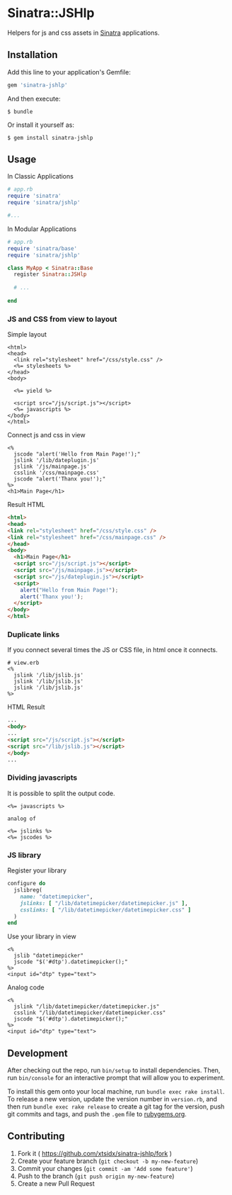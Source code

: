 # Sinatra::JSHlp

Helpers for js and css assets in [Sinatra](https://github.com/sinatra/sinatra) applications.

## Installation

Add this line to your application's Gemfile:

```ruby
gem 'sinatra-jshlp'

```

And then execute:

    $ bundle

Or install it yourself as:

    $ gem install sinatra-jshlp

## Usage

In Classic Applications

```ruby
# app.rb
require 'sinatra'
require 'sinatra/jshlp'

#...
```

In Modular Applications

```ruby
# app.rb
require 'sinatra/base'
require 'sinatra/jshlp'

class MyApp < Sinatra::Base
  register Sinatra::JSHlp
  
  # ...
  
end
```

### JS and CSS from view to layout

Simple layout
```erb
<html>
<head>
  <link rel="stylesheet" href="/css/style.css" />
  <%= stylesheets %>
</head>
<body>

  <%= yield %>
  
  <script src="/js/script.js"></script>
  <%= javascripts %>
</body>
</html>
```

Connect js and css in view
```erb
<%
  jscode "alert('Hello from Main Page!');"
  jslink '/lib/dateplugin.js'
  jslink '/js/mainpage.js'
  csslink '/css/mainpage.css'
  jscode "alert('Thanx you!');"
%>
<h1>Main Page</h1>
```

Result HTML
```html
<html>
<head>
<link rel="stylesheet" href="/css/style.css" />
<link rel="stylesheet" href="/css/mainpage.css" />
</head>
<body>
  <h1>Main Page</h1>
  <script src="/js/script.js"></script>
  <script src="/js/mainpage.js"></script>
  <script src="/js/dateplugin.js"></script>
  <script>
    alert("Hello from Main Page!");
    alert('Thanx you!');
  </script>
</body>
</html>
```

### Duplicate links

If you connect several times the JS or CSS file, in html once it connects.
```erb
# view.erb
<%
  jslink '/lib/jslib.js'
  jslink '/lib/jslib.js'
  jslink '/lib/jslib.js'
%>
```
HTML Result
```html
...
<body>
...
<script src="/js/script.js"></script>
<script src="/lib/jslib.js"></script>
</body>
...
```

### Dividing javascripts
It is possible to split the output code.
```erb
<%= javascripts %>

analog of

<%= jslinks %>
<%= jscodes %>

```

### JS library

Register your library
```ruby
configure do
  jslibreg( 
    name: "datetimepicker",
    jslinks: [ "/lib/datetimepicker/datetimepicker.js" ],
    csslinks: [ "/lib/datetimepicker/datetimepicker.css" ]
  )
end
```

Use your library in view
```erb
<%
  jslib "datetimepicker"
  jscode "$('#dtp').datetimepicker();"
%>
<input id="dtp" type="text">
```

Analog code
```erb
<%
  jslink "/lib/datetimepicker/datetimepicker.js"
  csslink "/lib/datetimepicker/datetimepicker.css"
  jscode "$('#dtp').datetimepicker();"
%>
<input id="dtp" type="text">
```

## Development

After checking out the repo, run `bin/setup` to install dependencies. Then, run `bin/console` for an interactive prompt that will allow you to experiment.

To install this gem onto your local machine, run `bundle exec rake install`. To release a new version, update the version number in `version.rb`, and then run `bundle exec rake release` to create a git tag for the version, push git commits and tags, and push the `.gem` file to [rubygems.org](https://rubygems.org).

## Contributing

1. Fork it ( https://github.com/xtsidx/sinatra-jshlp/fork )
2. Create your feature branch (`git checkout -b my-new-feature`)
3. Commit your changes (`git commit -am 'Add some feature'`)
4. Push to the branch (`git push origin my-new-feature`)
5. Create a new Pull Request

